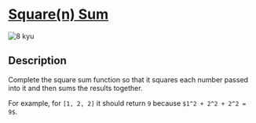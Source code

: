 # [Square(n) Sum](https://www.codewars.com/kata/515e271a311df0350d00000f)

![8 kyu](https://img.shields.io/badge/8-kyu-white?style=for-the-badge&labelColor=white&color=%23212121)

## Description

Complete the square sum function so that it squares each number passed into it and then sums the results together.

For example, for `[1, 2, 2]` it should return `9` because `$1^2 + 2^2 + 2^2 = 9$`.
